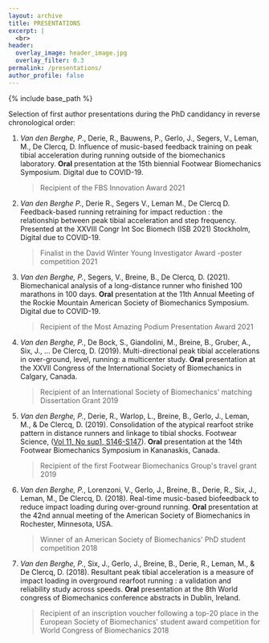 ```yaml
---
layout: archive
title: PRESENTATIONS
excerpt: |
  <br>
header:
  overlay_image: header_image.jpg
  overlay_filter: 0.3
permalink: /presentations/
author_profile: false
---
```


{% include base_path %}

<!--- below will turn page into collection, pulling from _presentations folder --->

<!---
{% for post in site.presentations reversed %}
  {% include archive-single.html %}
{% endfor %}
--->

Selection of first author presentations during the PhD candidancy in reverse chronological order:

1. *Van den Berghe, P*., Derie, R., Bauwens, P., Gerlo, J., Segers, V., Leman, M., De Clercq, D. Influence of music-based feedback training on peak tibial acceleration during running outside of the biomechanics laboratory. 
   **Oral** presentation at the 15th biennial Footwear Biomechanics Symposium. Digital due to COVID-19.
   
   > Recipient of the FBS Innovation Award 2021

2. *Van den Berghe P.*, Derie R., Segers V., Leman M., De Clercq D. Feedback-based running retraining for impact reduction : the relationship between peak tibial acceleration and step frequency. 
   Presented at the XXVIII Congr Int Soc Biomech (ISB 2021) Stockholm, Digital due to COVID-19.
   
   > Finalist in the David Winter Young Investigator Award -poster competition 2021

3. *Van den Berghe, P.*, Segers, V., Breine, B., De Clercq, D. (2021). Biomechanical analysis of a long-distance runner who finished 100 marathons in 100 days. 
   **Oral** presentation at the 11th Annual Meeting of the Rockie Mountain American Society of Biomechanics Symposium. Digital due to COVID-19.
   
   > Recipient of the Most Amazing Podium Presentation Award 2021

4. *Van den Berghe, P.*, De Bock, S., Giandolini, M., Breine, B., Gruber, A., Six, J., … De Clercq, D. (2019). Multi-directional peak tibial accelerations in over-ground, level, running: a multicenter study. 
   **Oral** presentation at the XXVII Congress of the International Society of Biomechanics in Calgary, Canada.
   
   > Recipient of an International Society of Biomechanics' matching Dissertation Grant 2019

5. *Van den Berghe, P.*, Derie, R., Warlop, L., Breine, B., Gerlo, J., Leman, M., & De Clercq, D. (2019). Consolidation of the atypical rearfoot strike pattern in distance runners and linkage to tibial shocks. Footwear Science, ([Vol 11, No sup1, S146-S147](https://doi.org/10.1080/19424280.2019.1606295)). 
   **Oral** presentation at the 14th Footwear Biomechanics Symposium in Kananaskis, Canada.
   
   > Recipient of the first Footwear Biomechanics Group's travel grant 2019

6. *Van den Berghe, P.*, Lorenzoni, V., Gerlo, J., Breine, B., Derie, R., Six, J., Leman, M., De Clercq, D. (2018). Real-time music-based biofeedback to reduce impact loading during over-ground running. 
   **Oral** presentation at the 42nd annual meeting of the American Society of Biomechanics in Rochester, Minnesota, USA.
   
   > Winner of an American Society of Biomechanics' PhD student competition 2018

7. *Van den Berghe, P.*, Six, J., Gerlo, J., Breine, B., Derie, R., Leman, M., & De Clercq, D. (2018). Resultant peak tibial acceleration is a measure of impact loading in overground rearfoot running : a validation and reliability study across speeds. 
   **Oral** presentation at the 8th World congress of Biomechanics conference abstracts in Dublin, Ireland.
   
   > Recipient of an inscription voucher following a top-20 place in the European Society of Biomechanics' student award competition for World Congress of Biomechanics 2018
